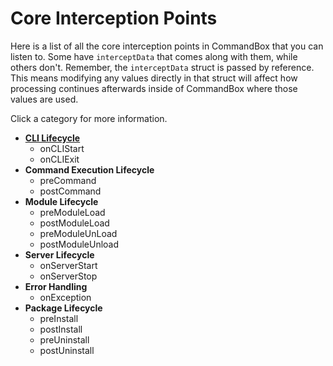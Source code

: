 # Core Interception Points

Here is a list of all the core interception points in CommandBox that you can listen to.  Some have `interceptData` that comes along with them, while others don't.  Remember, the `interceptData` struct is passed by reference.  This means modifying any values directly in that struct will affect how processing continues afterwards inside of CommandBox where those values are used.  

Click a category for more information.

* [**CLI Lifecycle**](/developing/interceptors/core/cli_lifecycle.md)
  * onCLIStart
  * onCLIExit
* **Command Execution Lifecycle**
  * preCommand
  * postCommand
* **Module Lifecycle**
  * preModuleLoad
  * postModuleLoad
  * preModuleUnLoad
  * postModuleUnload
* **Server Lifecycle**
  * onServerStart
  * onServerStop
* **Error Handling**
  * onException
* **Package Lifecycle**
  * preInstall
  * postInstall
  * preUninstall
  * postUninstall
